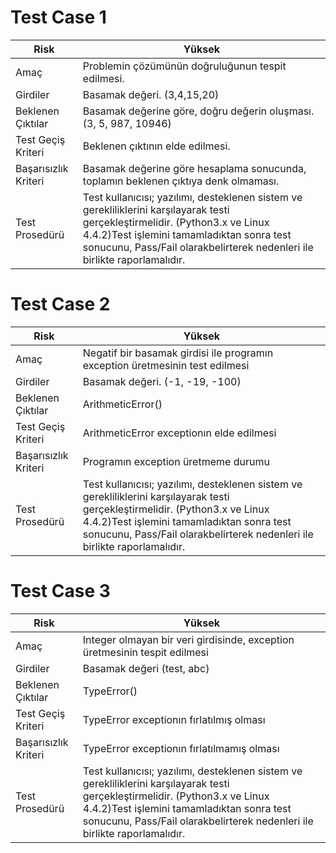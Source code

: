 # Test Case 1
Risk                 | Yüksek                                                                                                                                                                                                                                                  |
|----------------------|---------------------------------------------------------------------------------------------------------------------------------------------------------------------------------------------------------------------------------------------------------|
| Amaç                 | Problemin çözümünün doğruluğunun tespit edilmesi.                                                                                                                                                                                                       |
| Girdiler             | Basamak değeri. (3,4,15,20)                                                                                                                                                                                                                             |
| Beklenen Çıktılar    | Basamak değerine göre, doğru değerin oluşması. (3, 5, 987, 10946)                                                                                                                                                                                       |
| Test Geçiş Kriteri   | Beklenen çıktının elde edilmesi.                                                                                                                                                                                                                        |
| Başarısızlık Kriteri | Basamak değerine göre hesaplama sonucunda, toplamın beklenen çıktıya denk olmaması.                                                                                                                                                                     |
| Test Prosedürü       | Test kullanıcısı; yazılımı, desteklenen sistem ve gerekliliklerini karşılayarak testi gerçekleştirmelidir. (Python3.x ve Linux 4.4.2)Test işlemini tamamladıktan sonra test sonucunu, Pass/Fail olarakbelirterek nedenleri ile birlikte raporlamalıdır. |

# Test Case 2
| Risk                 | Yüksek                                                                                                                                                                                                                                                  |
|----------------------|---------------------------------------------------------------------------------------------------------------------------------------------------------------------------------------------------------------------------------------------------------|
| Amaç                 | Negatif bir basamak girdisi ile programın exception üretmesinin test edilmesi                                                                                                                                                                           |
| Girdiler             | Basamak değeri. (-1, -19, -100)                                                                                                                                                                                                                         |
| Beklenen Çıktılar    | ArithmeticError()                                                                                                                                                                                                                                       |
| Test Geçiş Kriteri   | ArithmeticError exceptionın elde edilmesi                                                                                                                                                                                                               |
| Başarısızlık Kriteri | Programın exception üretmeme durumu                                                                                                                                                                                                                     |
| Test Prosedürü       | Test kullanıcısı; yazılımı, desteklenen sistem ve gerekliliklerini karşılayarak testi gerçekleştirmelidir. (Python3.x ve Linux 4.4.2)Test işlemini tamamladıktan sonra test sonucunu, Pass/Fail olarakbelirterek nedenleri ile birlikte raporlamalıdır. |

# Test Case 3
| Risk                 | Yüksek                                                                                                                                                                                                                                                  |
|----------------------|---------------------------------------------------------------------------------------------------------------------------------------------------------------------------------------------------------------------------------------------------------|
| Amaç                 | Integer olmayan bir veri girdisinde, exception üretmesinin tespit edilmesi                                                                                                                                                                              |
| Girdiler             | Basamak değeri (test, abc)                                                                                                                                                                                                                              |
| Beklenen Çıktılar    | TypeError()                                                                                                                                                                                                                                             |
| Test Geçiş Kriteri   | TypeError exceptionın fırlatılmış olması                                                                                                                                                                                                                |
| Başarısızlık Kriteri | TypeError exceptionın fırlatılmamış olması                                                                                                                                                                                                              |
| Test Prosedürü       | Test kullanıcısı; yazılımı, desteklenen sistem ve gerekliliklerini karşılayarak testi gerçekleştirmelidir. (Python3.x ve Linux 4.4.2)Test işlemini tamamladıktan sonra test sonucunu, Pass/Fail olarakbelirterek nedenleri ile birlikte raporlamalıdır. |
